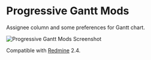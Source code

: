Progressive Gantt Mods
=========================

Assignee column and some preferences for Gantt chart.

![Progressive Gantt Mods Screenshot](https://github.com/stgeneral/redmine-progressive-gantt-mods/releases/download/v0.0.1/progressive_gantt_mods-screen-en.png)


Compatible with [Redmine](http://www.redmine.org/) 2.4.
